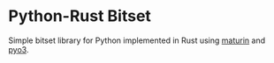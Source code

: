 # Python-Rust Bitset

Simple bitset library for Python implemented in Rust using [maturin](https://github.com/PyO3/maturin) and [pyo3](https://github.com/PyO3/pyo3).